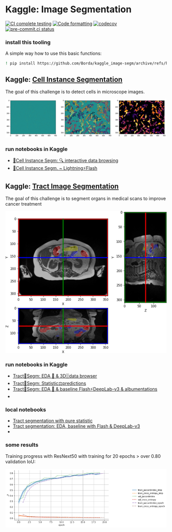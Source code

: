 # Kaggle: Image Segmentation

[![CI complete testing](https://github.com/Borda/kaggle_image-segm/actions/workflows/ci_testing.yml/badge.svg?branch=main&event=push)](https://github.com/Borda/kaggle_image-segm/actions/workflows/ci_testing.yml)
[![Code formatting](https://github.com/Borda/kaggle_image-segm/actions/workflows/code-format.yml/badge.svg?branch=main&event=push)](https://github.com/Borda/kaggle_image-segm/actions/workflows/code-format.yml)
[![codecov](https://codecov.io/gh/Borda/kaggle_image-segm/branch/main/graph/badge.svg)](https://codecov.io/gh/Borda/kaggle_image-segm)
[![pre-commit.ci status](https://results.pre-commit.ci/badge/github/Borda/kaggle_image-segm/main.svg)](https://results.pre-commit.ci/latest/github/Borda/kaggle_image-segm/main)

### install this tooling

A simple way how to use this basic functions:

```bash
! pip install https://github.com/Borda/kaggle_image-segm/archive/refs/heads/main.zip
```

## Kaggle: [Cell Instance Segmentation](https://www.kaggle.com/c/sartorius-cell-instance-segmentation)

The goal of this challenge is to detect cells in microscope images.

![Sample cells visual](./assets/cells-annot.png)

### run notebooks in Kaggle

- [🦠Cell Instance Segm: 🔍 interactive data browsing](https://www.kaggle.com/jirkaborovec/cell-instance-segm-interactive-data-browsing)
- [🦠Cell Instance Segm. ~ Lightning⚡Flash](https://www.kaggle.com/jirkaborovec/cell-instance-segm-lightning-flash)

## Kaggle: [Tract Image Segmentation](https://www.kaggle.com/competitions/uw-madison-gi-tract-image-segmentation)

The goal of this challenge is to segment organs in medical scans to improve cancer treatment

![Sample organs visual](./assets/tract-annot.png)

### run notebooks in Kaggle

- [Tract🩻Segm: EDA 🔎 & 3D🗄️data browser](https://www.kaggle.com/code/jirkaborovec/tract-segm-eda-3d-data-browser)
- [Tract🩻Segm: Statistic⚖️predictions](https://www.kaggle.com/code/jirkaborovec/tract-segm-statistic-predictions)
- [Tract🩻Segm: EDA 🔎 & baseline Flash⚡DeepLab-v3 & albumentations](https://www.kaggle.com/code/jirkaborovec/tract-segm-eda-baseline-flash-deeplab-v3)
- [](<>)

### local notebooks

- [Tract segmentation with pure statistic](./notebooks/Tract-segm_statistic-predictions.ipynb)
- [Tract segmentation: EDA, baseline with Flash & DeepLab-v3](./notebooks/Tract-segm_EDA-baseline-Flash-DeepLab-v3.ipynb)
- [](<>)

### some results

Training progress with ResNext50 with training for 20 epochs > over 0.80 validation IoU:

![Training process](./assets/tract-segm_metrics.png)
